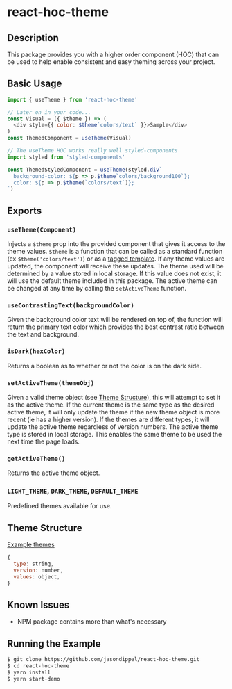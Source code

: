 # react-hoc-theme

## Description

<!-- A description of what this package does. -->

This package provides you with a higher order component (HOC) that can be used to help enable consistent and easy theming across your project.

## Basic Usage

<!-- A basic example of how to use this package. Doesn't have to be proper code, just enough to show how to use it. -->

```js
import { useTheme } from 'react-hoc-theme'

// Later on in your code...
const Visual = ({ $theme }) => (
  <div style={{ color: $theme`colors/text` }}>Sample</div>
)
const ThemedComponent = useTheme(Visual)

// The useTheme HOC works really well styled-components
import styled from 'styled-components'

const ThemedStyledComponent = useTheme(styled.div`
  background-color: ${p => p.$theme`colors/background100`};
  color: ${p => p.$theme(`colors/text`)};
`)
```

## Exports

### `useTheme(Component)`

Injects a `$theme` prop into the provided component that gives it access to the theme values. `$theme` is a function that can be called as a standard function (ex `$theme('colors/text')`) or as a [tagged template](https://developer.mozilla.org/en-US/docs/Web/JavaScript/Reference/Template_literals#Tagged_templates). If any theme values are updated, the component will receive these updates.
The theme used will be determined by a value stored in local storage. If this value does not exist, it will use the default theme included in this package. The active theme can be changed at any time by calling the `setActiveTheme` function.

### `useContrastingText(backgroundColor)`

Given the background color text will be rendered on top of, the function will return the primary text color which provides the best contrast ratio between the text and background.

### `isDark(hexColor)`

Returns a boolean as to whether or not the color is on the dark side.

### `setActiveTheme(themeObj)`

Given a valid theme object (see [Theme Structure](#theme-structure)), this will attempt to set it as the active theme. If the current theme is the same type as the desired active theme, it will only update the theme if the new theme object is more recent (ie has a higher version). If the themes are different types, it will update the active theme regardless of version numbers.
The active theme type is stored in local storage. This enables the same theme to be used the next time the page loads.

### `getActiveTheme()`

Returns the active theme object.

### `LIGHT_THEME`, `DARK_THEME`, `DEFAULT_THEME`

Predefined themes available for use.

## Theme Structure

[Example themes](https://github.com/jasondippel/react-hoc-theme/tree/master/src/config)

```js
{
  type: string,
  version: number,
  values: object,
}
```

## Known Issues

<!-- Are there any current issues with this component? -->

- NPM package contains more than what's necessary

## Running the Example

```bash
$ git clone https://github.com/jasondippel/react-hoc-theme.git
$ cd react-hoc-theme
$ yarn install
$ yarn start-demo
```
